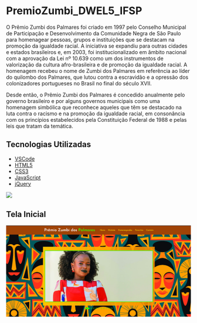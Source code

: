 # PremioZumbi_DWEL5_IFSP

O Prêmio Zumbi dos Palmares foi criado em 1997 pelo Conselho Municipal de Participação e Desenvolvimento da Comunidade Negra de São Paulo 
para homenagear pessoas, grupos e instituições que se destacam na promoção da igualdade racial. A iniciativa se expandiu para outras cidades
e estados brasileiros e, em 2003, foi institucionalizado em âmbito nacional com a aprovação da Lei nº 10.639 como um dos instrumentos de 
valorização da cultura afro-brasileira e de promoção da igualdade racial. 
A homenagem recebeu o nome de Zumbi dos Palmares em referência ao líder do quilombo dos Palmares, que lutou contra a escravidão e a opressão 
dos colonizadores portugueses no Brasil no final do século XVII.

Desde então, o Prêmio Zumbi dos Palmares é concedido anualmente pelo governo brasileiro e por alguns governos municipais como uma homenagem simbólica 
que reconhece aqueles que têm se destacado na luta contra o racismo e na promoção da igualdade racial, em consonância com os princípios estabelecidos 
pela Constituição Federal de 1988 e pelas leis que tratam da temática.

## Tecnologias Utilizadas

- [VSCode](https://code.visualstudio.com/) 
- [HTML5](https://html.spec.whatwg.org/multipage/) 
- [CSS3](https://www.w3.org/Style/CSS/Overview.en.html)
- [JavaScript](https://www.javascript.com/)
- [jQuery](https://jquery.com/)

<img src="{https://img.shields.io/badge/HTML5-E34F26?style=for-the-badge&logo=html5&logoColor=white}" />

## Tela Inicial

<img src="https://github.com/LucasEPaduam/PremioZumbi/blob/main/Projeto_DesenvolvimentoWebI/Imagens/telaInicial.PNG?raw=true">
